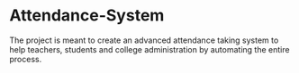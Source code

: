 Attendance-System
=================
The project is meant to create an advanced attendance taking system to help teachers, 
students and college administration by automating the entire process. 
